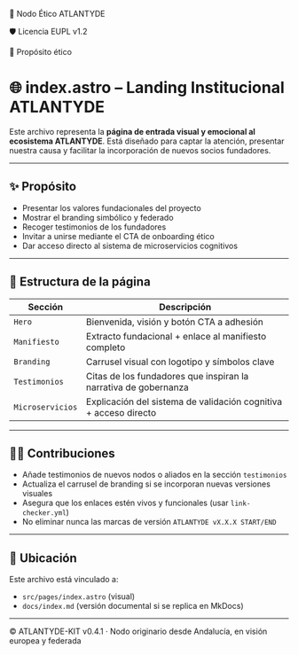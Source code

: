 🏅 Nodo Ético ATLANTYDE

🛡️ Licencia EUPL v1.2

🎯 Propósito ético

# 🌐 index.astro – Landing Institucional ATLANTYDE

Este archivo representa la **página de entrada visual y emocional al ecosistema ATLANTYDE**. Está diseñado para captar la atención, presentar nuestra causa y facilitar la incorporación de nuevos socios fundadores.

---

## ✨ Propósito

- Presentar los valores fundacionales del proyecto
- Mostrar el branding simbólico y federado
- Recoger testimonios de los fundadores
- Invitar a unirse mediante el CTA de onboarding ético
- Dar acceso directo al sistema de microservicios cognitivos

---

## 🔎 Estructura de la página

| Sección                 | Descripción                                                                 |
|-------------------------|-----------------------------------------------------------------------------|
| `Hero`                  | Bienvenida, visión y botón CTA a adhesión                                   |
| `Manifiesto`            | Extracto fundacional + enlace al manifiesto completo                        |
| `Branding`              | Carrusel visual con logotipo y símbolos clave                               |
| `Testimonios`           | Citas de los fundadores que inspiran la narrativa de gobernanza             |
| `Microservicios`        | Explicación del sistema de validación cognitiva + acceso directo            |

---

## 🧑‍💻 Contribuciones

- Añade testimonios de nuevos nodos o aliados en la sección `testimonios`
- Actualiza el carrusel de branding si se incorporan nuevas versiones visuales
- Asegura que los enlaces estén vivos y funcionales (usar `link-checker.yml`)
- No eliminar nunca las marcas de versión `ATLANTYDE vX.X.X START/END`

---

## 📌 Ubicación

Este archivo está vinculado a:
- `src/pages/index.astro` (visual)
- `docs/index.md` (versión documental si se replica en MkDocs)

---

© ATLANTYDE-KIT v0.4.1 · Nodo originario desde Andalucía, en visión europea y federada